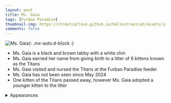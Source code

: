 ```yaml
---
layout: post
title: Ms. Gaia
tags: [Furbao Paradise]
thumbnail-img: https://streetcatlove.github.io/hellostreetcat/assets/img/ms_gaia.png
comments: false
---
```


![Ms. Gaia](https://streetcatlove.github.io/hellostreetcat/assets/img/ms_gaia.png){: .mx-auto.d-block :}

* Ms. Gaia is a black and brown tabby with a white chin
* Ms. Gaia earned her name from giving birth to a litter of 6 kittens known as the Titans
* Ms. Gaia visited and nursed the Titans at the Furbao Paradise feeder 
* Ms. Gaia has not been seen since May 2024
* One kitten of the Titans passed away, however Ms. Gaia adopted a younger kitten to the litter

<details>
<summary>Appearances</summary>
<ul>
  <li><a href="https://youtu.be/97hSPwc7LAs?">3/10/24 Pt 1</a></li>
  <li><a href="https://youtu.be/a67bNb48ICk?">3/10/24 Pt 2</a></li>
  <li><a href="https://youtu.be/85y5sP_62ZE?">3/10/24 Pt 3</a></li>
  <li><a href="https://youtu.be/LXuIbFT354k?">3/10/24 Pt 4</a></li>
  <li><a href="https://youtu.be/iSuVDN4P7Ws?">3/11/24 Pt 1</a></li>
  <li><a href="https://youtu.be/7SVRaPnexDw?">3/11/24 Pt 2</a></li>
  <li><a href="https://youtu.be/fxMbBE3u0Lw?">3/12/24 Pt 1</a></li>
  <li><a href="https://youtu.be/nnGFIi8DnQE?">3/12/24 Pt 2</a></li>
  <li><a href="https://youtu.be/OG6zPVu8qYg?">3/13/24 Pt 1</a></li>
  <li><a href="https://youtu.be/Rd07Paw9zRQ?">3/13/24 Pt 2</a></li>
  <li><a href="https://youtu.be/lqt2VquRheE?">3/13/24 Pt 3</a></li>
  <li><a href="https://youtu.be/lW8u9BLsk1A?">3/13/24 Pt 4</a></li>
  <li><a href="https://youtu.be/kN_dpRJWwdg?">3/14/24 Pt 1</a></li>
  <li><a href="https://youtu.be/0udRQVd5fmg?">3/14/24 Pt 2</a></li>
  <li><a href="https://youtu.be/QmjoEQ7wij0?">3/14/24 Pt 3</a></li>
  <li><a href="https://youtu.be/Q5woCdnXJNI?">3/14/24 Pt 4</a></li>
  <li><a href="https://youtu.be/o0qtmbLGJwA?">3/15/24 Pt 1</a></li>
  <li><a href="https://youtu.be/T7LK9xfIun8?">3/15/24 Pt 2</a></li>
  <li><a href="https://youtu.be/sKRcsdL3UxA?">3/15/24 Pt 3</a></li>
  <li><a href="https://www.youtube.com/watch?v=rcjLhIvcsq4">3/16/24 Pt 1 - Titans Leave Furbao Paradise</a></li>
  <li><a href="https://youtu.be/7fBm61yfSts?">3/16/24 Pt 2 - Last Kitten Remains</a></li>
  <li><a href="https://youtu.be/bQdvabQNe5s?">3/16/24 Pt 3 - Last Kitten Gone During Lag</a></li>
</ul>
</details>
